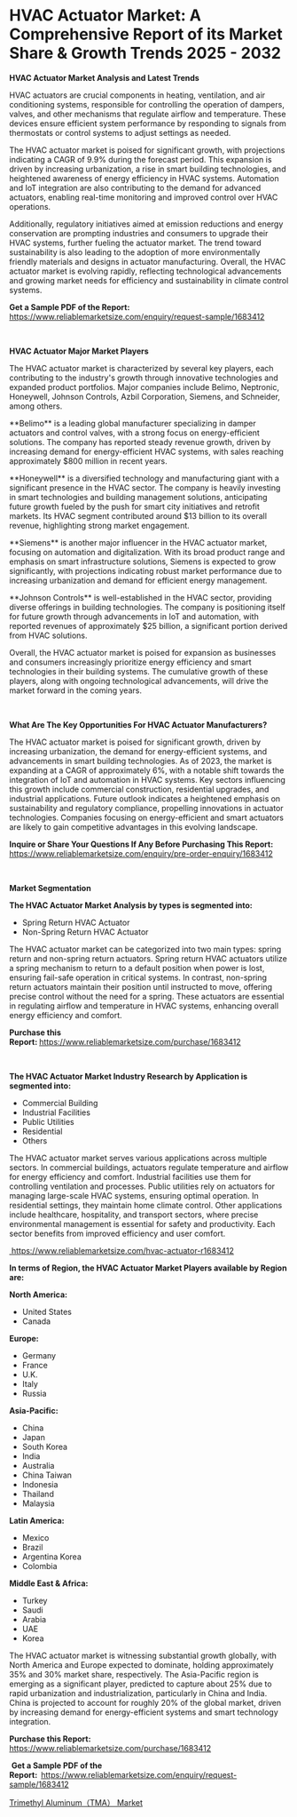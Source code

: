 <p><h1>HVAC Actuator Market: A Comprehensive Report of its Market Share & Growth Trends 2025 - 2032</h1></p><p><strong>HVAC Actuator Market Analysis and Latest Trends</strong></p>
<p><p>HVAC actuators are crucial components in heating, ventilation, and air conditioning systems, responsible for controlling the operation of dampers, valves, and other mechanisms that regulate airflow and temperature. These devices ensure efficient system performance by responding to signals from thermostats or control systems to adjust settings as needed.</p><p>The HVAC actuator market is poised for significant growth, with projections indicating a CAGR of 9.9% during the forecast period. This expansion is driven by increasing urbanization, a rise in smart building technologies, and heightened awareness of energy efficiency in HVAC systems. Automation and IoT integration are also contributing to the demand for advanced actuators, enabling real-time monitoring and improved control over HVAC operations.</p><p>Additionally, regulatory initiatives aimed at emission reductions and energy conservation are prompting industries and consumers to upgrade their HVAC systems, further fueling the actuator market. The trend toward sustainability is also leading to the adoption of more environmentally friendly materials and designs in actuator manufacturing. Overall, the HVAC actuator market is evolving rapidly, reflecting technological advancements and growing market needs for efficiency and sustainability in climate control systems.</p></p>
<p><strong>Get a Sample PDF of the Report:&nbsp;</strong> <a href="https://www.reliablemarketsize.com/enquiry/request-sample/1683412?utm_campaign=3269&utm_medium=2&utm_source=Github&utm_content=ia&utm_term=26032025&utm_id=hvac-actuator">https://www.reliablemarketsize.com/enquiry/request-sample/1683412</a></p>
<p>&nbsp;</p>
<p><strong>HVAC Actuator Major Market Players</strong></p>
<p><p>The HVAC actuator market is characterized by several key players, each contributing to the industry's growth through innovative technologies and expanded product portfolios. Major companies include Belimo, Neptronic, Honeywell, Johnson Controls, Azbil Corporation, Siemens, and Schneider, among others.</p><p>**Belimo** is a leading global manufacturer specializing in damper actuators and control valves, with a strong focus on energy-efficient solutions. The company has reported steady revenue growth, driven by increasing demand for energy-efficient HVAC systems, with sales reaching approximately $800 million in recent years. </p><p>**Honeywell** is a diversified technology and manufacturing giant with a significant presence in the HVAC sector. The company is heavily investing in smart technologies and building management solutions, anticipating future growth fueled by the push for smart city initiatives and retrofit markets. Its HVAC segment contributed around $13 billion to its overall revenue, highlighting strong market engagement.</p><p>**Siemens** is another major influencer in the HVAC actuator market, focusing on automation and digitalization. With its broad product range and emphasis on smart infrastructure solutions, Siemens is expected to grow significantly, with projections indicating robust market performance due to increasing urbanization and demand for efficient energy management.</p><p>**Johnson Controls** is well-established in the HVAC sector, providing diverse offerings in building technologies. The company is positioning itself for future growth through advancements in IoT and automation, with reported revenues of approximately $25 billion, a significant portion derived from HVAC solutions.</p><p>Overall, the HVAC actuator market is poised for expansion as businesses and consumers increasingly prioritize energy efficiency and smart technologies in their building systems. The cumulative growth of these players, along with ongoing technological advancements, will drive the market forward in the coming years.</p></p>
<p>&nbsp;</p>
<p><strong>What Are The Key Opportunities For HVAC Actuator Manufacturers?</strong></p>
<p><p>The HVAC actuator market is poised for significant growth, driven by increasing urbanization, the demand for energy-efficient systems, and advancements in smart building technologies. As of 2023, the market is expanding at a CAGR of approximately 6%, with a notable shift towards the integration of IoT and automation in HVAC systems. Key sectors influencing this growth include commercial construction, residential upgrades, and industrial applications. Future outlook indicates a heightened emphasis on sustainability and regulatory compliance, propelling innovations in actuator technologies. Companies focusing on energy-efficient and smart actuators are likely to gain competitive advantages in this evolving landscape.</p></p>
<p><strong>Inquire or Share Your Questions If Any Before Purchasing This Report:</strong> <a href="https://www.reliablemarketsize.com/enquiry/pre-order-enquiry/1683412?utm_campaign=3269&utm_medium=2&utm_source=Github&utm_content=ia&utm_term=26032025&utm_id=hvac-actuator">https://www.reliablemarketsize.com/enquiry/pre-order-enquiry/1683412</a></p>
<p>&nbsp;</p>
<p><strong>Market Segmentation</strong></p>
<p><strong>The HVAC Actuator Market Analysis by types is segmented into:</strong></p>
<p><ul><li>Spring Return HVAC Actuator</li><li>Non-Spring Return HVAC Actuator</li></ul></p>
<p><p>The HVAC actuator market can be categorized into two main types: spring return and non-spring return actuators. Spring return HVAC actuators utilize a spring mechanism to return to a default position when power is lost, ensuring fail-safe operation in critical systems. In contrast, non-spring return actuators maintain their position until instructed to move, offering precise control without the need for a spring. These actuators are essential in regulating airflow and temperature in HVAC systems, enhancing overall energy efficiency and comfort.</p></p>
<p><strong>Purchase this Report:&nbsp;</strong><a href="https://www.reliablemarketsize.com/purchase/1683412?utm_campaign=3269&utm_medium=2&utm_source=Github&utm_content=ia&utm_term=26032025&utm_id=hvac-actuator">https://www.reliablemarketsize.com/purchase/1683412</a></p>
<p>&nbsp;</p>
<p><strong>The HVAC Actuator Market Industry Research by Application is segmented into:</strong></p>
<p><ul><li>Commercial Building</li><li>Industrial Facilities</li><li>Public Utilities</li><li>Residential</li><li>Others</li></ul></p>
<p><p>The HVAC actuator market serves various applications across multiple sectors. In commercial buildings, actuators regulate temperature and airflow for energy efficiency and comfort. Industrial facilities use them for controlling ventilation and processes. Public utilities rely on actuators for managing large-scale HVAC systems, ensuring optimal operation. In residential settings, they maintain home climate control. Other applications include healthcare, hospitality, and transport sectors, where precise environmental management is essential for safety and productivity. Each sector benefits from improved efficiency and user comfort.</p></p>
<p><a href="https://www.reliablemarketsize.com/hvac-actuator-r1683412?utm_campaign=3269&utm_medium=2&utm_source=Github&utm_content=ia&utm_term=26032025&utm_id=hvac-actuator">&nbsp;https://www.reliablemarketsize.com/hvac-actuator-r1683412</a></p>
<p><strong>In terms of Region, the HVAC Actuator Market Players available by Region are:</strong></p>
<p>
    <p> <strong> North America: </strong>
        <ul>
            <li>United States</li>
            <li>Canada</li>
        </ul>
        </p> 
    <p> <strong> Europe: </strong>
        <ul>
            <li>Germany</li>
            <li>France</li>
            <li>U.K.</li>
            <li>Italy</li>
            <li>Russia</li>
        </ul>
        </p> 
    <p> <strong> Asia-Pacific: </strong>
        <ul>
            <li>China</li>
            <li>Japan</li>
            <li>South Korea</li>
            <li>India</li>
            <li>Australia</li>
            <li>China Taiwan</li>
            <li>Indonesia</li>
            <li>Thailand</li>
            <li>Malaysia</li>
        </ul>
        </p> 
    <p> <strong> Latin America: </strong>
        <ul>
            <li>Mexico</li>
            <li>Brazil</li>
            <li>Argentina Korea</li>
            <li>Colombia</li>
        </ul>
        </p> 
    <p> <strong> Middle East & Africa: </strong>
        <ul>
            <li>Turkey</li>
            <li>Saudi</li>
            <li>Arabia</li>
            <li>UAE</li>
            <li>Korea</li>
        </ul>
    </p>
    </p>
<p><p>The HVAC actuator market is witnessing substantial growth globally, with North America and Europe expected to dominate, holding approximately 35% and 30% market share, respectively. The Asia-Pacific region is emerging as a significant player, predicted to capture about 25% due to rapid urbanization and industrialization, particularly in China and India. China is projected to account for roughly 20% of the global market, driven by increasing demand for energy-efficient systems and smart technology integration.</p></p>
<p><strong>Purchase this Report: </strong><a href="https://www.reliablemarketsize.com/purchase/1683412?utm_campaign=3269&utm_medium=2&utm_source=Github&utm_content=ia&utm_term=26032025&utm_id=hvac-actuator">https://www.reliablemarketsize.com/purchase/1683412</a></p>
<p>&nbsp;<strong>Get a Sample PDF of the Report:&nbsp;&nbsp;</strong><a href="https://www.reliablemarketsize.com/enquiry/request-sample/1683412?utm_campaign=3269&utm_medium=2&utm_source=Github&utm_content=ia&utm_term=26032025&utm_id=hvac-actuator">https://www.reliablemarketsize.com/enquiry/request-sample/1683412</a></p>
<p><strong></strong></p>
<p><p><a href="https://github.com/stickkinkel/Market-Research-Report-List-1/blob/main/trimethyl-aluminumtma-market.md?utm_campaign=3269&utm_medium=2&utm_source=Github&utm_content=ia&utm_term=26032025&utm_id=hvac-actuator">Trimethyl Aluminum（TMA） Market</a></p></p>